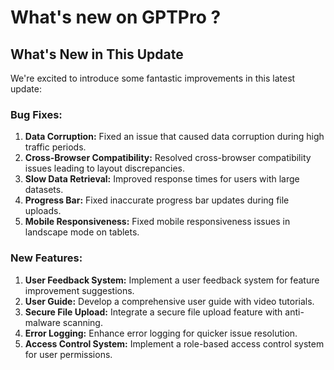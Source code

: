 # What's new on GPTPro ?
 

## What's New in This Update

We're excited to introduce some fantastic improvements in this latest update:

### Bug Fixes:
1. **Data Corruption:** Fixed an issue that caused data corruption during high traffic periods.
2. **Cross-Browser Compatibility:** Resolved cross-browser compatibility issues leading to layout discrepancies.
3. **Slow Data Retrieval:** Improved response times for users with large datasets.
4. **Progress Bar:** Fixed inaccurate progress bar updates during file uploads.
5. **Mobile Responsiveness:** Fixed mobile responsiveness issues in landscape mode on tablets.

### New Features:
1. **User Feedback System:** Implement a user feedback system for feature improvement suggestions.
2. **User Guide:** Develop a comprehensive user guide with video tutorials.
3. **Secure File Upload:** Integrate a secure file upload feature with anti-malware scanning.
4. **Error Logging:** Enhance error logging for quicker issue resolution.
5. **Access Control System:** Implement a role-based access control system for user permissions. 
